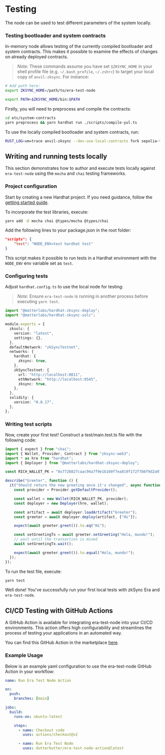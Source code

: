 # Testing

The node can be used to test different parameters of the system locally.


### Testing bootloader and system contracts
In-memory node allows testing of the currently compiled bootloader and system contracts. 
This makes it possible to examine the effects of changes on already deployed contracts.

> *Note:* These commands assume you have set `$ZKSYNC_HOME` in your shell profile file (e.g. `~/.bash_profile`, `~/.zshrc`) 
to target your local copy of `anvil-zksync`. For instance:

```sh
# Add path here:
export ZKSYNC_HOME=/path/to/era-test-node

export PATH=$ZKSYNC_HOME/bin:$PATH
```

Firstly, you will need to preprocess and compile the contracts:
```sh
cd etc/system-contracts
yarn preprocess && yarn hardhat run ./scripts/compile-yul.ts
```

To use the locally compiled bootloader and system contracts, run:
```sh
RUST_LOG=vm=trace anvil-zksync --dev-use-local-contracts fork sepolia-testnet
```

## Writing and running tests locally
This section demonstrates how to author and execute tests locally against `era-test-node` using the `mocha` and `chai` testing frameworks.

### Project configuration
Start by creating a new Hardhat project. If you need guidance, follow the [getting started guide](https://era.zksync.io/docs/tools/hardhat/getting-started.html).

To incorporate the test libraries, execute:
```sh
yarn add -D mocha chai @types/mocha @types/chai
```

Add the following lines to your package.json in the root folder:
```json
"scripts": {
    "test": "NODE_ENV=test hardhat test"
}
```

This script makes it possible to run tests in a Hardhat environment with the `NODE_ENV` env variable set as `test`.

### Configuring tests
Adjust `hardhat.config.ts` to use the local node for testing:
> *Note:* Ensure `era-test-node` is running in another process before executing `yarn test`.

```ts
import "@matterlabs/hardhat-zksync-deploy";
import "@matterlabs/hardhat-zksync-solc";

module.exports = {
  zksolc: {
    version: "latest",
    settings: {},
  },
  defaultNetwork: "zkSyncTestnet",
  networks: {
    hardhat: {
      zksync: true,
    },
    zkSyncTestnet: {
      url: "http://localhost:8011",
      ethNetwork: "http://localhost:8545",
      zksync: true,
    },
  },
  solidity: {
    version: "0.8.17",
  },
};
```

### Writing test scripts
Now, create your first test! Construct a test/main.test.ts file with the following code:

```ts
import { expect } from "chai";
import { Wallet, Provider, Contract } from "zksync-web3";
import * as hre from "hardhat";
import { Deployer } from "@matterlabs/hardhat-zksync-deploy";

const RICH_WALLET_PK = "0x7726827caac94a7f9e1b160f7ea819f172f7b6f9d2a97f992c38edeab82d4110";

describe("Greeter", function () {
  it("Should return the new greeting once it's changed", async function () {
    const provider = Provider.getDefaultProvider();

    const wallet = new Wallet(RICH_WALLET_PK, provider);
    const deployer = new Deployer(hre, wallet);

    const artifact = await deployer.loadArtifact("Greeter");
    const greeter = await deployer.deploy(artifact, ["Hi"]);

    expect(await greeter.greet()).to.eq("Hi");

    const setGreetingTx = await greeter.setGreeting("Hola, mundo!");
    // wait until the transaction is mined
    await setGreetingTx.wait();

    expect(await greeter.greet()).to.equal("Hola, mundo!");
  });
});
```

To run the test file, execute:
```sh
yarn test
```

Well done! You've successfully run your first local tests with zkSync Era and `era-test-node`.

## CI/CD Testing with GitHub Actions
A GitHub Action is available for integrating era-test-node into your CI/CD environments. 
This action offers high configurability and streamlines the process of testing your applications in an automated way.

You can find this GitHub Action in the marketplace [here](https://github.com/marketplace/actions/era-test-node-action).

### Example Usage
Below is an example yaml configuration to use the era-test-node GitHub Action in your workflow:
```yml
name: Run Era Test Node Action

on:
  push:
    branches: [main]

jobs:
  build:
    runs-on: ubuntu-latest

    steps:
      - name: Checkout code
        uses: actions/checkout@v2

      - name: Run Era Test Node
        uses: dutterbutter/era-test-node-action@latest
```